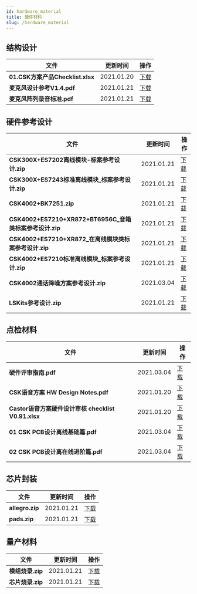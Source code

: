 ```yaml
---
id: hardware_material
title: 硬件材料
slug: /hardware_material
---
```


## 结构设计

| 文件| 更新时间 | 操作 |
| ----| ---- | ---- |
| **01.CSK方案产品Checklist.xlsx** | 2021.01.20 |[下载](https://open.listenai.com/resource/open/doc_resource%2F%E7%A1%AC%E4%BB%B6%E8%AE%BE%E8%AE%A1%E6%8C%87%E5%8D%97%2F%E7%BB%93%E6%9E%84%E8%AE%BE%E8%AE%A1%E5%8F%82%E8%80%83%2F01.CSK%E6%96%B9%E6%A1%88%E4%BA%A7%E5%93%81Checklist.xlsx)|
| **麦克风设计参考V1.4.pdf** | 2021.01.21 |[下载](https://open.listenai.com/resource/open/doc_resource%2F%E7%A1%AC%E4%BB%B6%E8%AE%BE%E8%AE%A1%E6%8C%87%E5%8D%97%2F%E7%BB%93%E6%9E%84%E8%AE%BE%E8%AE%A1%E5%8F%82%E8%80%83%2F%E9%BA%A6%E5%85%8B%E9%A3%8E%E8%AE%BE%E8%AE%A1%E5%8F%82%E8%80%83V1.4.pdf)|
| **麦克风阵列录音标准.pdf** | 2021.01.21 |[下载](https://open.listenai.com/resource/open/doc_resource%2F%E7%A1%AC%E4%BB%B6%E8%AE%BE%E8%AE%A1%E6%8C%87%E5%8D%97%2F%E7%BB%93%E6%9E%84%E8%AE%BE%E8%AE%A1%E5%8F%82%E8%80%83%2F%E9%BA%A6%E5%85%8B%E9%A3%8E%E9%98%B5%E5%88%97%E5%BD%95%E9%9F%B3%E6%A0%87%E5%87%86.pdf)|

## 硬件参考设计

| 文件| 更新时间 | 操作 |
| ----| ---- | ---- |
| **CSK300X+ES7202离线模块-标案参考设计.zip** | 2021.01.21 |[下载](https://open.listenai.com/resource/open/doc_resource%2F%E7%A1%AC%E4%BB%B6%E8%AE%BE%E8%AE%A1%E6%8C%87%E5%8D%97%2F%E5%8E%9F%E7%90%86%E5%9B%BE%26PCB%E8%AE%BE%E8%AE%A1%E5%8F%82%E8%80%83%2FCSK300X%2BES7202%E7%A6%BB%E7%BA%BF%E6%A8%A1%E5%9D%97-%E6%A0%87%E6%A1%88%E5%8F%82%E8%80%83%E8%AE%BE%E8%AE%A1.zip)|
| **CSK300X+ES7243标准离线模块_标案参考设计.zip** | 2021.01.21 |[下载](https://open.listenai.com/resource/open/doc_resource%2F%E7%A1%AC%E4%BB%B6%E8%AE%BE%E8%AE%A1%E6%8C%87%E5%8D%97%2F%E5%8E%9F%E7%90%86%E5%9B%BE%26PCB%E8%AE%BE%E8%AE%A1%E5%8F%82%E8%80%83%2FCSK300X%2BES7243%E6%A0%87%E5%87%86%E7%A6%BB%E7%BA%BF%E6%A8%A1%E5%9D%97_%E6%A0%87%E6%A1%88%E5%8F%82%E8%80%83%E8%AE%BE%E8%AE%A1.zip)|
| **CSK4002+BK7251.zip** | 2021.01.21 |[下载](https://open.listenai.com/resource/open/doc_resource%2F%E7%A1%AC%E4%BB%B6%E8%AE%BE%E8%AE%A1%E6%8C%87%E5%8D%97%2F%E5%8E%9F%E7%90%86%E5%9B%BE%26PCB%E8%AE%BE%E8%AE%A1%E5%8F%82%E8%80%83%2FCSK4002%2BBK7251.zip)|
| **CSK4002+ES7210+XR872+BT6956C_音箱类标案参考设计.zip** | 2021.01.21 |[下载](https://open.listenai.com/resource/open/doc_resource%2F%E7%A1%AC%E4%BB%B6%E8%AE%BE%E8%AE%A1%E6%8C%87%E5%8D%97%2F%E5%8E%9F%E7%90%86%E5%9B%BE%26PCB%E8%AE%BE%E8%AE%A1%E5%8F%82%E8%80%83%2FCSK4002%2BES7210%2BXR872%2BBT6956C_%E9%9F%B3%E7%AE%B1%E7%B1%BB%E6%A0%87%E6%A1%88%E5%8F%82%E8%80%83%E8%AE%BE%E8%AE%A1.zip)|
| **CSK4002+ES7210+XR872_在离线模块类标案参考设计.zip** | 2021.01.21 |[下载](https://open.listenai.com/resource/open/doc_resource%2F%E7%A1%AC%E4%BB%B6%E8%AE%BE%E8%AE%A1%E6%8C%87%E5%8D%97%2F%E5%8E%9F%E7%90%86%E5%9B%BE%26PCB%E8%AE%BE%E8%AE%A1%E5%8F%82%E8%80%83%2FCSK4002%2BES7210%2BXR872_%E5%9C%A8%E7%A6%BB%E7%BA%BF%E6%A8%A1%E5%9D%97%E7%B1%BB%E6%A0%87%E6%A1%88%E5%8F%82%E8%80%83%E8%AE%BE%E8%AE%A1.zip)|
| **CSK4002+ES7210标准离线模块_标案参考设计.zip** | 2021.01.21 |[下载](https://open.listenai.com/resource/open/doc_resource%2F%E7%A1%AC%E4%BB%B6%E8%AE%BE%E8%AE%A1%E6%8C%87%E5%8D%97%2F%E5%8E%9F%E7%90%86%E5%9B%BE%26PCB%E8%AE%BE%E8%AE%A1%E5%8F%82%E8%80%83%2FCSK4002%2BES7210%E6%A0%87%E5%87%86%E7%A6%BB%E7%BA%BF%E6%A8%A1%E5%9D%97_%E6%A0%87%E6%A1%88%E5%8F%82%E8%80%83%E8%AE%BE%E8%AE%A1.zip)|
| **CSK4002通话降噪方案参考设计.zip** | 2021.03.04 |[下载](https://open.listenai.com/resource/open/doc_resource%2F%E7%A1%AC%E4%BB%B6%E8%AE%BE%E8%AE%A1%E6%8C%87%E5%8D%97%2F%E5%8E%9F%E7%90%86%E5%9B%BE%26PCB%E8%AE%BE%E8%AE%A1%E5%8F%82%E8%80%83%2FCSK4002%E9%80%9A%E8%AF%9D%E9%99%8D%E5%99%AA%E6%96%B9%E6%A1%88%E5%8F%82%E8%80%83%E8%AE%BE%E8%AE%A1.zip)|
| **LSKits参考设计.zip** | 2021.01.21 |[下载](https://open.listenai.com/resource/open/doc_resource%2F%E7%A1%AC%E4%BB%B6%E8%AE%BE%E8%AE%A1%E6%8C%87%E5%8D%97%2F%E5%8E%9F%E7%90%86%E5%9B%BE%26PCB%E8%AE%BE%E8%AE%A1%E5%8F%82%E8%80%83%2FLSKits%E5%8F%82%E8%80%83%E8%AE%BE%E8%AE%A1.zip)|

## 点检材料

| 文件| 更新时间 | 操作 |
| ----| ---- | ---- |
| **硬件评审指南.pdf** | 2021.03.04 |[下载](https://open.listenai.com/resource/open/doc_resource%2F%E7%A1%AC%E4%BB%B6%E8%AE%BE%E8%AE%A1%E6%8C%87%E5%8D%97%2F%E7%A1%AC%E4%BB%B6%E8%AF%84%E5%AE%A1%E6%8C%87%E5%8D%97.pdf)|
| **CSK语音方案 HW Design Notes.pdf** | 2021.01.20 |[下载](https://open.listenai.com/resource/open/doc_resource%2F%E7%A1%AC%E4%BB%B6%E8%AE%BE%E8%AE%A1%E6%8C%87%E5%8D%97%2F%E5%8E%9F%E7%90%86%E5%9B%BE%26PCB%E8%AE%BE%E8%AE%A1%E5%8F%82%E8%80%83%2FCSK%E8%AF%AD%E9%9F%B3%E6%96%B9%E6%A1%88%20HW%20Design%20Notes.pdf)|
| **Castor语音方案硬件设计审核 checklist V0.91.xlsx** | 2021.01.20 |[下载](https://open.listenai.com/resource/open/doc_resource%2F%E7%A1%AC%E4%BB%B6%E8%AE%BE%E8%AE%A1%E6%8C%87%E5%8D%97%2F%E5%8E%9F%E7%90%86%E5%9B%BE%26PCB%E8%AE%BE%E8%AE%A1%E5%8F%82%E8%80%83%2FCastor%E8%AF%AD%E9%9F%B3%E6%96%B9%E6%A1%88%E7%A1%AC%E4%BB%B6%E8%AE%BE%E8%AE%A1%E5%AE%A1%E6%A0%B8%20checklist%20V0.91.xlsx)|
| **01 CSK PCB设计离线基础篇.pdf** | 2021.03.04 |[下载](https://open.listenai.com/resource/open/doc_resource%2F%E7%A1%AC%E4%BB%B6%E8%AE%BE%E8%AE%A1%E6%8C%87%E5%8D%97%2F%E5%8E%9F%E7%90%86%E5%9B%BE%26PCB%E8%AE%BE%E8%AE%A1%E5%8F%82%E8%80%83%2F01%20CSK%20PCB%E8%AE%BE%E8%AE%A1%E7%A6%BB%E7%BA%BF%E5%9F%BA%E7%A1%80%E7%AF%87.pdf)|
| **02 CSK PCB设计离在线进阶篇.pdf** | 2021.03.04 |[下载](https://open.listenai.com/resource/open/doc_resource%2F%E7%A1%AC%E4%BB%B6%E8%AE%BE%E8%AE%A1%E6%8C%87%E5%8D%97%2F%E5%8E%9F%E7%90%86%E5%9B%BE%26PCB%E8%AE%BE%E8%AE%A1%E5%8F%82%E8%80%83%2F02%20CSK%20PCB%E8%AE%BE%E8%AE%A1%E7%A6%BB%E5%9C%A8%E7%BA%BF%E8%BF%9B%E9%98%B6%E7%AF%87.pdf)|

## 芯片封装

| 文件| 更新时间 | 操作 |
| ----| ---- | ---- |
| **allegro.zip** | 2021.01.21 |[下载](https://open.listenai.com/resource/open/doc_resource%2F%E7%A1%AC%E4%BB%B6%E8%AE%BE%E8%AE%A1%E6%8C%87%E5%8D%97%2F%E6%A0%B8%E5%BF%83%E8%8A%AF%E7%89%87%E5%B0%81%E8%A3%85%E5%8F%82%E8%80%83%2Fallegro.zip)|
| **pads.zip** | 2021.01.21 |[下载](https://open.listenai.com/resource/open/doc_resource%2F%E7%A1%AC%E4%BB%B6%E8%AE%BE%E8%AE%A1%E6%8C%87%E5%8D%97%2F%E6%A0%B8%E5%BF%83%E8%8A%AF%E7%89%87%E5%B0%81%E8%A3%85%E5%8F%82%E8%80%83%2Fpads.zip)|

## 量产材料

| 文件| 更新时间 | 操作 |
| ----| ---- | ---- |
| **模组烧录.zip** | 2021.01.21 |[下载](https://open.listenai.com/resource/open/doc_resource%2F%E9%87%8F%E4%BA%A7%E6%8C%87%E5%8D%97%2F%E6%A8%A1%E7%BB%84%E7%83%A7%E5%BD%95.zip)|
| **芯片烧录.zip** | 2021.01.21 |[下载](https://open.listenai.com/resource/open/doc_resource%2F%E9%87%8F%E4%BA%A7%E6%8C%87%E5%8D%97%2F%E8%8A%AF%E7%89%87%E7%83%A7%E5%BD%95.zip)|

